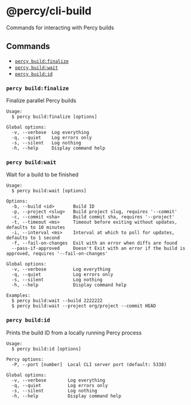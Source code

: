 # @percy/cli-build

Commands for interacting with Percy builds

## Commands
<!-- commands -->
* [`percy build:finalize`](#percy-buildfinalize)
* [`percy build:wait`](#percy-buildwait)
* [`percy build:id`](#percy-buildid)

### `percy build:finalize`

Finalize parallel Percy builds

```
Usage:
  $ percy build:finalize [options]

Global options:
  -v, --verbose  Log everything
  -q, --quiet    Log errors only
  -s, --silent   Log nothing
  -h, --help     Display command help
```

### `percy build:wait`

Wait for a build to be finished

```
Usage:
  $ percy build:wait [options]

Options:
  -b, --build <id>       Build ID
  -p, --project <slug>   Build project slug, requires '--commit'
  -c, --commit <sha>     Build commit sha, requires '--project'
  -t, --timeout <ms>     Timeout before exiting without updates, defaults to 10 minutes
  -i, --interval <ms>    Interval at which to poll for updates, defaults to 1 second
  -f, --fail-on-changes  Exit with an error when diffs are found
  --pass-if-approved     Doesn't Exit with an error if the build is approved, requires '--fail-on-changes'

Global options:
  -v, --verbose          Log everything
  -q, --quiet            Log errors only
  -s, --silent           Log nothing
  -h, --help             Display command help

Examples:
  $ percy build:wait --build 2222222
  $ percy build:wait --project org/project --commit HEAD
```

### `percy build:id`

Prints the build ID from a locally running Percy process

```
Usage:
  $ percy build:id [options]

Percy options:
  -P, --port [number]  Local CLI server port (default: 5338)

Global options:
  -v, --verbose        Log everything
  -q, --quiet          Log errors only
  -s, --silent         Log nothing
  -h, --help           Display command help
```
<!-- commandsstop -->
